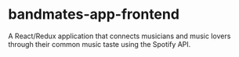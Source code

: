 # bandmates-app-frontend

A React/Redux application that connects musicians and music lovers through their common music taste using the Spotify API.
